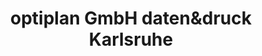---
title: "optiplan GmbH daten&druck Karlsruhe"
url: /karlsruhe/optiplan-gmbh-datenunddruck-karlsruhe/
shop: Kopieren
---